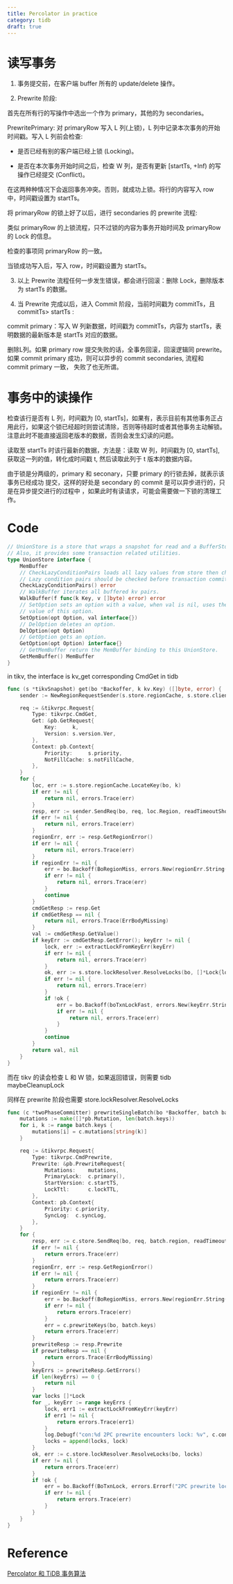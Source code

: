 ```yaml
---
title: Percolator in practice
category: tidb
draft: true
---
```


# 读写事务

1) 事务提交前，在客户端 buffer 所有的 update/delete 操作。 

2) Prewrite 阶段:

首先在所有行的写操作中选出一个作为 primary，其他的为 secondaries。

PrewritePrimary: 对 primaryRow 写入 L 列(上锁)，L 列中记录本次事务的开始时间戳。写入 L 列前会检查:

- 是否已经有别的客户端已经上锁 (Locking)。

- 是否在本次事务开始时间之后，检查 W 列，是否有更新 [startTs, +Inf) 的写操作已经提交 (Conflict)。

在这两种种情况下会返回事务冲突。否则，就成功上锁。将行的内容写入 row 中，时间戳设置为 startTs。

将 primaryRow 的锁上好了以后，进行 secondaries 的 prewrite 流程:

类似 primaryRow 的上锁流程，只不过锁的内容为事务开始时间及 primaryRow 的 Lock 的信息。

检查的事项同 primaryRow 的一致。

当锁成功写入后，写入 row，时间戳设置为 startTs。

3) 以上 Prewrite 流程任何一步发生错误，都会进行回滚：删除 Lock，删除版本为 startTs 的数据。

4) 当 Prewrite 完成以后，进入 Commit 阶段，当前时间戳为 commitTs，且 commitTs> startTs :

commit primary：写入 W 列新数据，时间戳为 commitTs，内容为 startTs，表明数据的最新版本是 startTs 对应的数据。

删除L列。如果 primary row 提交失败的话，全事务回滚，回滚逻辑同 prewrite。如果 commit primary 成功，则可以异步的 commit secondaries, 流程和 commit primary 一致， 失败了也无所谓。


# 事务中的读操作

检查该行是否有 L 列，时间戳为 [0, startTs]，如果有，表示目前有其他事务正占用此行，如果这个锁已经超时则尝试清除，否则等待超时或者其他事务主动解锁。注意此时不能直接返回老版本的数据，否则会发生幻读的问题。

读取至 startTs 时该行最新的数据，方法是：读取 W 列，时间戳为 [0, startTs], 获取这一列的值，转化成时间戳 t, 然后读取此列于 t 版本的数据内容。

由于锁是分两级的，primary 和 seconary，只要 primary 的行锁去掉，就表示该事务已经成功 提交，这样的好处是 secondary 的 commit 是可以异步进行的，只是在异步提交进行的过程中 ，如果此时有读请求，可能会需要做一下锁的清理工作。

# Code

```go
// UnionStore is a store that wraps a snapshot for read and a BufferStore for buffered write.
// Also, it provides some transaction related utilities.
type UnionStore interface {
	MemBuffer
	// CheckLazyConditionPairs loads all lazy values from store then checks if all values are matched.
	// Lazy condition pairs should be checked before transaction commit.
	CheckLazyConditionPairs() error
	// WalkBuffer iterates all buffered kv pairs.
	WalkBuffer(f func(k Key, v []byte) error) error
	// SetOption sets an option with a value, when val is nil, uses the default
	// value of this option.
	SetOption(opt Option, val interface{})
	// DelOption deletes an option.
	DelOption(opt Option)
	// GetOption gets an option.
	GetOption(opt Option) interface{}
	// GetMemBuffer return the MemBuffer binding to this UnionStore.
	GetMemBuffer() MemBuffer
}
```

in tikv, the interface is kv_get corresponding CmdGet in tidb

```go
func (s *tikvSnapshot) get(bo *Backoffer, k kv.Key) ([]byte, error) {
	sender := NewRegionRequestSender(s.store.regionCache, s.store.client)

	req := &tikvrpc.Request{
		Type: tikvrpc.CmdGet,
		Get: &pb.GetRequest{
			Key:     k,
			Version: s.version.Ver,
		},
		Context: pb.Context{
			Priority:     s.priority,
			NotFillCache: s.notFillCache,
		},
	}
	for {
		loc, err := s.store.regionCache.LocateKey(bo, k)
		if err != nil {
			return nil, errors.Trace(err)
		}
		resp, err := sender.SendReq(bo, req, loc.Region, readTimeoutShort)
		if err != nil {
			return nil, errors.Trace(err)
		}
		regionErr, err := resp.GetRegionError()
		if err != nil {
			return nil, errors.Trace(err)
		}
		if regionErr != nil {
			err = bo.Backoff(BoRegionMiss, errors.New(regionErr.String()))
			if err != nil {
				return nil, errors.Trace(err)
			}
			continue
		}
		cmdGetResp := resp.Get
		if cmdGetResp == nil {
			return nil, errors.Trace(ErrBodyMissing)
		}
		val := cmdGetResp.GetValue()
		if keyErr := cmdGetResp.GetError(); keyErr != nil {
			lock, err := extractLockFromKeyErr(keyErr)
			if err != nil {
				return nil, errors.Trace(err)
			}
			ok, err := s.store.lockResolver.ResolveLocks(bo, []*Lock{lock})
			if err != nil {
				return nil, errors.Trace(err)
			}
			if !ok {
				err = bo.Backoff(boTxnLockFast, errors.New(keyErr.String()))
				if err != nil {
					return nil, errors.Trace(err)
				}
			}
			continue
		}
		return val, nil
	}
}
```

而在 tikv 的读会检查 L 和 W 锁，如果返回错误，则需要 tidb maybeCleanupLock

同样在 prewrite 阶段也需要 store.lockResolver.ResolveLocks

```go
func (c *twoPhaseCommitter) prewriteSingleBatch(bo *Backoffer, batch batchKeys) error {
	mutations := make([]*pb.Mutation, len(batch.keys))
	for i, k := range batch.keys {
		mutations[i] = c.mutations[string(k)]
	}

	req := &tikvrpc.Request{
		Type: tikvrpc.CmdPrewrite,
		Prewrite: &pb.PrewriteRequest{
			Mutations:    mutations,
			PrimaryLock:  c.primary(),
			StartVersion: c.startTS,
			LockTtl:      c.lockTTL,
		},
		Context: pb.Context{
			Priority: c.priority,
			SyncLog:  c.syncLog,
		},
	}
	for {
		resp, err := c.store.SendReq(bo, req, batch.region, readTimeoutShort)
		if err != nil {
			return errors.Trace(err)
		}
		regionErr, err := resp.GetRegionError()
		if err != nil {
			return errors.Trace(err)
		}
		if regionErr != nil {
			err = bo.Backoff(BoRegionMiss, errors.New(regionErr.String()))
			if err != nil {
				return errors.Trace(err)
			}
			err = c.prewriteKeys(bo, batch.keys)
			return errors.Trace(err)
		}
		prewriteResp := resp.Prewrite
		if prewriteResp == nil {
			return errors.Trace(ErrBodyMissing)
		}
		keyErrs := prewriteResp.GetErrors()
		if len(keyErrs) == 0 {
			return nil
		}
		var locks []*Lock
		for _, keyErr := range keyErrs {
			lock, err1 := extractLockFromKeyErr(keyErr)
			if err1 != nil {
				return errors.Trace(err1)
			}
			log.Debugf("con:%d 2PC prewrite encounters lock: %v", c.connID, lock)
			locks = append(locks, lock)
		}
		ok, err := c.store.lockResolver.ResolveLocks(bo, locks)
		if err != nil {
			return errors.Trace(err)
		}
		if !ok {
			err = bo.Backoff(BoTxnLock, errors.Errorf("2PC prewrite lockedKeys: %d", len(locks)))
			if err != nil {
				return errors.Trace(err)
			}
		}
	}
}
```

# Reference

[Percolator 和 TiDB 事务算法](https://pingcap.com/blog-cn/percolator-and-txn/)
